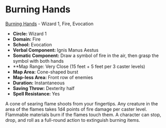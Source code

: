 # Burning Hands

[Burning Hands](/Magic/B/BurningHands.md) - Wizard 1, Fire, Evocation

- **Circle:** Wizard 1
- **Domain:** Fire
- **School:** Evocation
- **Verbal Component:** Ignis Manus Aestus
- **Somatic Component:** Draw a symbol of fire in the air, then grasp the symbol with both hands
- **Map Range: Very Close (15 feet + 5 feet per 3 caster levels)
- **Map Area:** Cone-shaped burst
- **Map-less Area:** Front row of enemies
- **Duration:** Instantaneous
- **Saving Throw:** Dexterity half
- **Spell Resistance:** Yes

A cone of searing flame shoots from your fingertips. Any creature in the area of the flames takes 1d4 points of fire damage per caster level. Flammable materials burn if the flames touch them. A character can stop, drop, and roll as a full-round action to extinguish burning items.
